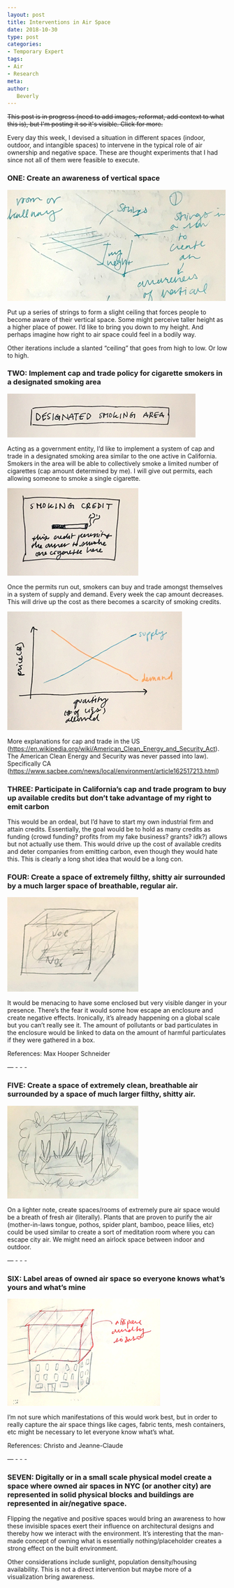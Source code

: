 ```yaml
---
layout: post
title: Interventions in Air Space
date: 2018-10-30
type: post
categories:
- Temporary Expert
tags:
- Air
- Research
meta:
author:
   Beverly
---
```


~~This post is in progress (need to add images, reformat, add context to what this is), but I'm posting it so it's visible. Click for more.~~

 Every day this week, I devised a situation in different spaces (indoor, outdoor, and intangible spaces) to intervene in the typical role of air ownership and negative space. These are thought experiments that I had since not all of them were feasible to execute.

<!--more-->

 ### ONE: Create an awareness of vertical space

 ![strings](/assets/temp-exp/string-vertical-sketch.jpg)

 Put up a series of strings to form a slight ceiling that forces people to become aware of their vertical space. Some might perceive taller height as a higher place of power. I’d like to bring you down to my height. And perhaps imagine how right to air space could feel in a bodily way.

 Other iterations include a slanted “ceiling” that goes from high to low. Or low to high.

### TWO:  Implement cap and trade policy for cigarette smokers in a designated smoking area

![smoking area](/assets/temp-exp/smoking-sign.jpg)

 Acting as a government entity, I’d like to implement a system of cap and trade in a designated smoking area similar to the one active in California. Smokers in the area will be able to collectively smoke a limited number of cigarettes (cap amount determined by me). I will give out permits, each allowing someone to smoke a single cigarette.

![smoking credit](/assets/temp-exp/smoking-credits.jpg)

 Once the permits run out, smokers can buy and trade amongst themselves in a system of supply and demand. Every week the cap amount decreases. This will drive up the cost as there becomes a scarcity of smoking credits.

 ![supply and demand](/assets/temp-exp/cigs-credit-supply-and-demand.jpg)

 More explanations for cap and trade in the US (https://en.wikipedia.org/wiki/American_Clean_Energy_and_Security_Act). The American Clean Energy and Security was never passed into law). Specifically CA (https://www.sacbee.com/news/local/environment/article162517213.html)

 ### THREE: Participate in California’s cap and trade program to buy up available credits but don’t take advantage of my right to emit carbon

 This would be an ordeal, but I’d have to start my own industrial firm and attain credits. Essentially, the goal would be to hold as many credits as funding (crowd funding? profits from my fake business? grants? idk?) allows but not actually use them. This would drive up the cost of available credits and deter companies from emitting carbon, even though they would hate this. This is clearly a long shot idea that would be a long con.

 ### FOUR: Create a space of extremely filthy, shitty air surrounded by a much larger space of breathable, regular air.

 ![dirty air](/assets/temp-exp/dirty-air-box.jpg)

 It would be menacing to have some enclosed but very visible danger in your presence. There’s the fear it would some how escape an enclosure and create negative effects. Ironically, it’s already happening on a global scale but you can’t really see it. The amount of pollutants or bad particulates in the enclosure would be linked to data on
 the amount of harmful particulates if they were gathered in a box.

 References: Max Hooper Schneider

 — - - -

 ### FIVE: Create a space of extremely clean, breathable air surrounded by a space of much larger filthy, shitty air.

 ![clean air](/assets/temp-exp/box-clean-air.jpg)

 On a lighter note, create spaces/rooms of extremely pure air space would be a breath of fresh air (literally). Plants that are proven to purify the air (mother-in-laws tongue, pothos, spider plant, bamboo, peace lilies, etc) could be used similar to create a sort of meditation room where you can escape city air. We might need an airlock space between indoor and outdoor.

 — - - -

 ### SIX: Label areas of owned air space so everyone knows what’s yours and what’s mine

 ![label air space](/assets/temp-exp/label-air-space-building.jpg)

 I’m not sure which manifestations of this would work best, but in order to really capture the air space things like cages, fabric tents, mesh containers, etc might be necessary to let everyone know what’s what.

 References: Christo and Jeanne-Claude

 — - - -

 ### SEVEN: Digitally or in a small scale physical model create a space where owned air spaces in NYC (or another city) are represented in solid physical blocks and buildings are represented in air/negative space.

 Flipping the negative and positive spaces would bring an awareness to how these invisible spaces exert their influence on architectural designs and thereby how we interact with the environment. It’s interesting that the man-made concept of owning what is essentially nothing/placeholder creates a strong effect on the built environment.

 Other considerations include sunlight, population density/housing availability. This is not a direct intervention but maybe more of a visualization bring awareness.
